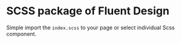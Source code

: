 <h1>SCSS package of Fluent Design</h1>

Simple import the `index.scss` to your page or select individual Scss component.
